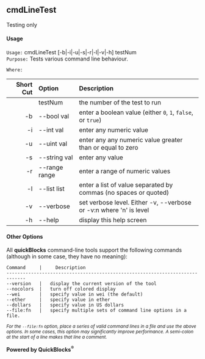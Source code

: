 ## cmdLineTest

Testing only

#### Usage

`Usage:`    cmdLineTest [-b|-i|-u|-s|-r|-l|-v|-h] testNum  
`Purpose:`  Tests various command line behaviour.
             
`Where:`  

| Short Cut | Option | Description |
| -------: | :------- | :------- |
|  | testNum | the number of the test to run |
| -b | --bool val | enter a boolean value (either `0`, `1`, `false`, or `true`) |
| -i | --int val | enter any numeric value |
| -u | --uint val | enter any any numeric value greater than or equal to zero |
| -s | --string val | enter any value |
| -r | --range range | enter a range of numeric values |
| -l | --list list | enter a list of value separated by commas (no spaces or quoted) |
| -v | --verbose | set verbose level. Either -v, --verbose or -v:n where 'n' is level |
| -h | --help | display this help screen |

#### Other Options

All **quickBlocks** command-line tools support the following commands (although in some case, they have no meaning):

    Command     |     Description
    -----------------------------------------------------------------------------
    --version   |   display the current version of the tool
    --nocolors  |   turn off colored display
    --wei       |   specify value in wei (the default)
    --ether     |   specify value in ether
    --dollars   |   specify value in US dollars
    --file:fn   |   specify multiple sets of command line options in a file.

<small>*For the `--file:fn` option, place a series of valid command lines in a file and use the above options. In some cases, this option may significantly improve performance. A semi-colon at the start of a line makes that line a comment.*</small>

**Powered by QuickBlocks<sup>&reg;</sup>**


